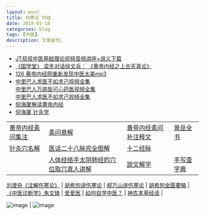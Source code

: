 ```yaml
---
layout: post
title: 伤寒论 内经 
date: 2018-01-10
categories: blog
tags: [中医]
description: 文章金句。
---
```


- [JT叔叔中医基础理论视频音频讲座+讲义下载](http://daoyi.yuexinli.com/11692.html)
- [《国学堂》 梁冬对话徐文兵： 《黄帝内经之上古天真论》](https://www.bilibili.com/video/av6209897/?from=search&seid=1611147863375217739)
- [ 126 黄帝内经网重新发现中医太美mp3](https://pan.baidu.com/s/1eS59Dey#list/path=%2F&parentPath=%2F)
- [中里巴人求医不如求己视频全集](http://www.huangdineijing.com/forum-123-1.html)<br>
[中里巴人万病皆可心药医视频全集](http://v.youku.com/v_show/id_XMTcyODMyNDc4NA==.html?spm=a2hzp.8253876.0.0&f=28194530)<br>
[中里巴人求医不如求己视频全集](http://v.youku.com/v_show/id_XMTcyODEwMDk0NA==.html?spm=a2hzp.8253876.0.0&f=28194534)
- [倪海厦解读黄帝内经](http://www.360doc.com/content/17/0330/14/1537536_641405288.shtml)
- [倪海厦 针灸学](http://v.knowwing.com/CTYX/ZYX/17772e42b59d74cf.html)

<p>
  </p>


<table>
<tr><td><a href="http://www.tcm100.com/user/hdnjswjz/index.htm" target="_blank">黄帝内经素问集注</a></td><td><a href="http://www.zysj.com.cn/lilunshuji/suwenxuanjie/index.html" target="_blank">素问悬解</a></td><td>
<a href="http://yuedu.163.com/source/c0cf0cfcfbc44677b51a61131e135a6e_4" target="_blank">黄帝内经素问补注释文</a></td><td>
<a href="http://www.zysj.com.cn/lilunshuji/jingyuequanshu/" target="_blank">景岳全书</a></td></tr>

<tr><td><a href="https://wenku.baidu.com/view/9ec8f50ebb68a98271fefa3c.html?pn=51" target="_blank">针灸穴名解</a></td><td><a href="https://www.ddvip.com/weixin/20171127A0UR2T00.html)" target="_blank">医话二十八脉完全图解</a></td><td><a href="http://www.quanxue.cn/CT_ZhongYi/JingLuoIndex.html" target="_blank">十二经脉</a></td><td></td></tr>

<tr><td></td><td><a href="http://v.youku.com/v_show/id_XMTY3NzI0NTAw.html?spm=a2h0j.8191423.playlist_content.5~5~5~A&&f=4399562&from=y1.2-3.4.1" target="_blank">人体经络手太阴肺经的穴位取穴真人讲解</a></td><td><a href="http://www.zdic.net/z/swjz/" target="_blank">說文解字</a></td><td><a href="http://www.cilin.org/zidian/shouxie.html" target="_blank">手写查字典</a></td></tr>
</table>

<p>
  </p>

  
[刘渡舟《注解伤寒论》](https://www.bilibili.com/video/av5279105/?from=search&seid=10505123308258717645#page=26) | [胡希恕讲伤寒论](https://www.bilibili.com/video/av16137342/) | [郝万山讲伤寒论](https://www.bilibili.com/video/av5299854/?from=search&seid=16757318033254442277#page=3) | [胡希恕金匮要略](http://www.huangdineijing.com/forum-105-1.html) | 
[《中医诊断学》朱文锋](https://www.bilibili.com/video/av8791208/?from=search&seid=17837577599471993887#page=3) | [爱爱医](http://signin.iiyi.com/) | [如何自学中医？](https://www.zhihu.com/question/19796475) | [神农本草经读](https://www.zhinuo.space/essence/1731887717.html) | 

<p>
  </p>

![image](http://img.mp.sohu.com/q_70,c_zoom,w_640/upload/20170723/967e95a068cc4f9791acb71a4b5ab70a_th.jpg) | ![image](http://www.med66.com/upload/html/2016/09/yl180501.png)
